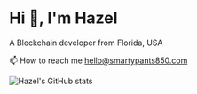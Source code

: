 # Hi 👋, I'm Hazel

A Blockchain developer from Florida, USA

📫 How to reach me hello@smartypants850.com

![Hazel's GitHub stats](https://github-readme-stats.vercel.app/api?username=hm17&show_icons=true&theme=radical)


